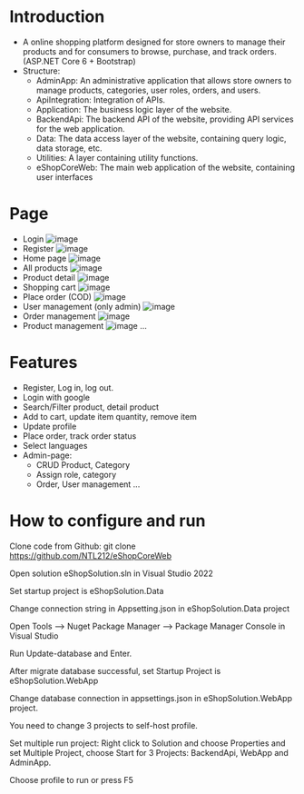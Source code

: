 
# **Introduction**
-  A online shopping platform designed for store owners to manage their products and for 
consumers to browse, purchase, and track orders. (ASP.NET Core 6 + Bootstrap)
-  Structure:
    -  AdminApp: An administrative application that allows store owners to manage products, categories, user roles, orders, and users.
    -  ApiIntegration: Integration of APIs.
    -  Application: The business logic layer of the website.
    -  BackendApi: The backend API of the website, providing API services for the web application.
    -  Data: The data access layer of the website, containing query logic, data storage, etc.
    -  Utilities: A layer containing utility functions.
    -  eShopCoreWeb: The main web application of the website, containing user interfaces

# **Page**
- Login ![image](https://github.com/user-attachments/assets/740469d4-2533-4634-80c1-c78bf5fae823)
- Register ![image](https://github.com/user-attachments/assets/6899654a-e4db-4c2b-b7bf-6a3ee1bb9b3a)
- Home page ![image](https://github.com/user-attachments/assets/421b198f-f233-4870-904c-547378f66c17)
- All products ![image](https://github.com/user-attachments/assets/0ae2cc89-7771-4d1d-90e5-ec9dcd3460ce)
- Product detail ![image](https://github.com/user-attachments/assets/41f965bf-841a-491d-aab2-512e7e847ffb)
- Shopping cart ![image](https://github.com/user-attachments/assets/92952d57-22fa-43ae-9a40-bddff34333eb)
- Place order (COD) ![image](https://github.com/user-attachments/assets/96ff3cdd-b91b-4023-bad8-7c81559be481)
- User management (only admin) ![image](https://github.com/user-attachments/assets/45de596e-049a-416f-9981-447894e2fa24)
- Order management ![image](https://github.com/user-attachments/assets/66696d50-d72d-4de9-84c8-e5be78c1762f)
- Product management ![image](https://github.com/user-attachments/assets/b64a099c-82fb-44b9-85cb-fe9e838ad266)
...
# **Features**
-   Register, Log in, log out.
-   Login with google
-   Search/Filter product, detail product
-   Add to cart, update item quantity, remove item
-   Update profile
-   Place order, track order status
-   Select languages
-   Admin-page:
    -   CRUD Product, Category
    -   Assign role, category
    -   Order, User management
...
      
# **How to configure and run**

  Clone code from Github: git clone https://github.com/NTL212/eShopCoreWeb

  Open solution eShopSolution.sln in Visual Studio 2022

  Set startup project is eShopSolution.Data

  Change connection string in Appsetting.json in eShopSolution.Data project

  Open Tools --> Nuget Package Manager --> Package Manager Console in Visual Studio

  Run Update-database and Enter.

  After migrate database successful, set Startup Project is eShopSolution.WebApp

  Change database connection in appsettings.json in eShopSolution.WebApp project.

  You need to change 3 projects to self-host profile.

  Set multiple run project: Right click to Solution and choose Properties and set Multiple Project, choose Start for 3 Projects: BackendApi, WebApp and AdminApp.

  Choose profile to run or press F5
